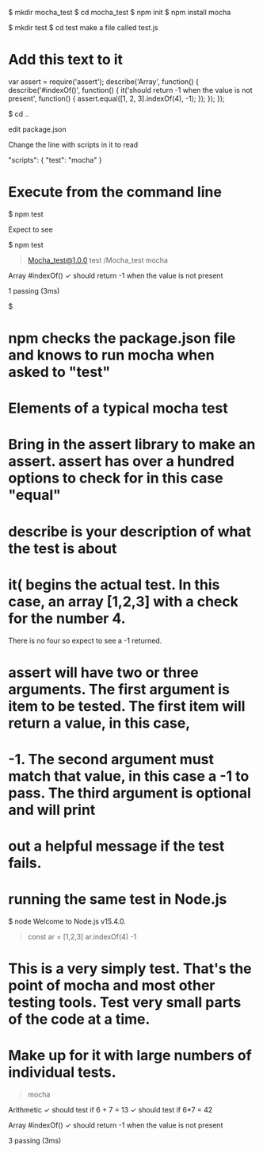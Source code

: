 $ mkdir mocha_test
$ cd mocha_test
$ npm init
$ npm install mocha

$ mkdir test
$ cd test
make a file called 
test.js

# Add this text to it

var assert = require('assert');
describe('Array', function() {
  describe('#indexOf()', function() {
    it('should return -1 when the value is not present', function() {
      assert.equal([1, 2, 3].indexOf(4), -1);
    });
  });
});


$ cd ..

edit package.json

Change the line with scripts in it to read

"scripts": {
  "test": "mocha"
}


# Execute from the command line

$ npm test

Expect to see

$ npm test

> Mocha_test@1.0.0 test <full path>/Mocha_test
> mocha



  Array
    #indexOf()
      ✓ should return -1 when the value is not present


  1 passing (3ms)

$ 


# npm checks the package.json file and knows to run mocha when asked to "test"

# Elements of a typical mocha test

# Bring in the assert library to make an assert. assert has over a hundred options to check for in this case "equal"
# describe is your description of what the test is about 
# it( begins the actual test. In this case, an array [1,2,3] with a check for the number 4. 
  There is no four so expect to see a -1 returned.
# assert will have two or three arguments. The first argument is item to be tested. The first item will return a value, in this case,
# -1. The second argument must match that value, in this case a -1 to pass. The third argument is optional and will print
# out a helpful message if the test fails.  

# running the same test in Node.js
$ node
Welcome to Node.js v15.4.0.
> const ar = [1,2,3]
> ar.indexOf(4)
-1
> 


# This is a very simply test. That's the point of mocha and most other testing tools. Test very small parts of the code at a time. 
# Make up for it with large numbers of individual tests. 


> mocha

  Arithmetic
    ✓ should test if 6 + 7  = 13
    ✓ should test if 6*7 = 42

  Array
    #indexOf()
      ✓ should return -1 when the value is not present


  3 passing (3ms)

